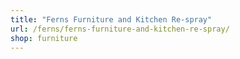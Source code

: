 ```yaml
---
title: "Ferns Furniture and Kitchen Re-spray"
url: /ferns/ferns-furniture-and-kitchen-re-spray/
shop: furniture
---
```

